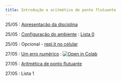 ```yaml
---
title: Introdução e aritmético de ponto flutuante
---
```


25/05
: [Apresentação da disciplina](https://www.youtube.com/watch?v=jBLnYHBm-MU&list=PL__joaA2Kg3FYyN7k_ueF8MuYsTauaoBD&index=1)

25/05
: [Configuração do ambiente](https://youtu.be/KziIvrUVy5I)
  : [Lista 0](https://classroom.github.com/a/k984Wmk8)

25/05
: Opcional - [repl.it no celular](https://youtu.be/Bf27Kqfhcm8)


27/05
: [Um erro numérico](https://youtu.be/OdfCscLHBVo)
  : <a href="https://githubtocolab.com/cn-ufpe/cn-ufpe.github.io/blob/master/material/01_numeros.ipynb" target="_parent"><img src="https://colab.research.google.com/assets/colab-badge.svg" alt="Open in Colab"/></a>

27/05
: [Aritmética de ponto flutuante](https://youtu.be/C-Lf_caEjD8)

27/05
: Lista 1
